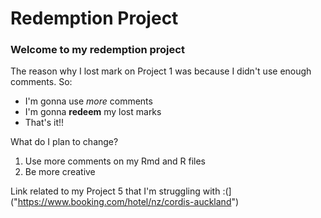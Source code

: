 # Redemption Project

### Welcome to my redemption project

The reason why I lost mark on Project 1 was because I didn't use enough comments. So:
- I'm gonna use *more* comments
- I'm gonna **redeem** my lost marks
- That's it!!

What do I plan to change?
1. Use more comments on my Rmd and R files
2. Be more creative

Link related to my Project 5 that I'm struggling with :(]("https://www.booking.com/hotel/nz/cordis-auckland")

